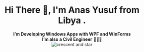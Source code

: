 <h1 align="center"> Hi There 👋, I'm Anas Yusuf from Libya .</h1>
<p align="center">
  <b>I’m Developing Windows Apps with WPF and WinForms</b>
  <br>
  <b>I’m also a Civil Engineer</b> 👷🏻‍♀️
  <br>
  <img src="https://freesvg.org/storage/img/thumb/1476842879.png" alt="crescent and star">
  <br>
  <b></b>
</p>
